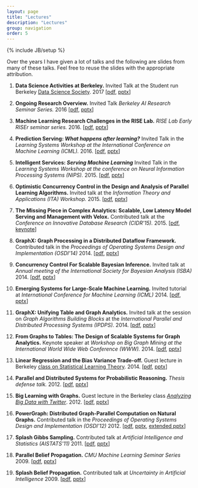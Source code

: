 ```yaml
---
layout: page
title: "Lectures"
description: "Lectures"
group: navigation
order: 5
---
```

{% include JB/setup %}

Over the years I have given a lot of talks and the following are slides from many of these talks.  Feel free to reuse the slides with the appropriate attribution.

1. **Data Science Activities at Berkeley.** Invited Talk at the Student run Berkeley [Data Science Society](http://www.dssberkeley.org/index.html). 2017
[[pdf](assets/slides/berkeley_data_science_activities.pdf), 
[pptx](assets/slides/berkeley_data_science_activities.pptx)]


1. **Ongoing Research Overview.** Invited Talk _Berkeley AI Research Seminar Series._ 2016
[[pdf](assets/slides/joseph_research_overview_bair_2016.pdf), 
[pptx](assets/slides/joseph_research_overview_bair_2016.pptx)]


1. **Machine Learning Research Challenges in the RISE Lab.** _RISE Lab Early RISEr seminar series._ 2016.
[[pdf](assets/slides/gonzalez_outline_of_ml_challenges_in_rise.pdf), 
[pptx](assets/slides/gonzalez_outline_of_ml_challenges_in_rise.pptx)]


1. **Prediction Serving: _What happens after learning?_** Invited Talk in the _Learning Systems Workshop at the International Conference on Machine Learning (ICML)._ 2016.
[[pdf](assets/slides/joseph_gonzalez@icml.pdf), 
[pptx](assets/slides/joseph_gonzalez@icml.pptx)]



1. **Intelligent Services: _Serving Machine Learning_** Invited Talk in the _Learning Systems Workshop at the conference on Neural Information Processing Systems (NIPS)._ 2015.
[[pdf](assets/slides/gonzalez@nips_learning_systems.pdf), 
[pptx](assets/slides/gonzalez@nips_learning_systems.pptx)]


1. **Optimistic Concurrency Control in the Design and Analysis of Parallel Learning Algorithms.** Invited talk at the _Information Theory and Applications (ITA) Workshop._ 2015. 
[[pdf](assets/slides/occ@ita.pdf), 
[pptx](assets/slides/occ@ita.pptx)]


1. **The Missing Piece in Complex Analytics: Scalable, Low Latency Model Serving and Management with Velox.** Contributed talk at the _Conference on Innovative Database Research (CIDR'15)._ 2015. 
[[pdf](assets/slides/velox-cidr2015.pdf), 
[keynote](assets/slides/velox-cidr2015.key.zip)]


1. **GraphX: Graph Processing in a Distributed Dataflow Framework.** Contributed talk in the _Proceedings of Operating Systems Design and Implementation (OSDI'14)_ 2014. 
[[pdf](assets/slides/graphx@osdi.pdf), 
[pptx](assets/slides/graphx@osdi.pptx)]


1. **Concurrency Control For Scalable Bayesian Inference.** Invited talk at _Annual meeting of the International Society for Bayesian Analysis (ISBA)_ 2014. 
[[pdf](assets/slides/gonzalez_isba_concurrency_control_for_scalable_bayesian_inference.pdf), 
[pptx](assets/slides/gonzalez_isba_concurrency_control_for_scalable_bayesian_inference.pptx)]

1. **Emerging Systems for Large-Scale Machine Learning.** Invited tutorial at _International Conference for Machine Learning (ICML)_ 2014. 
[[pdf](assets/slides/icml14_sysml.pdf), 
[pptx](assets/slides/icml14_sysml.pptx)]


1. **GraphX: Unifying Table and Graph Analytics.** Invited talk at the session on _Graph Algorithms Building Blocks_ at the _International Parallel and Distributed Processing Systems (IPDPS)._ 2014. 
[[pdf](assets/slides/gonzalez_ipdps_graphx.pdf), 
[pptx](assets/slides/gonzalez_ipdps_graphx.pptx)]


1. **From Graphs to Tables: The Design of Scalable Systems for Graph Analytics.** Keynote speaker at _Workshop on Big Graph Mining at the International World Wide Web Conference (WWW)._ 2014. 
[[pdf](assets/slides/gonzalez_www_from_graphs_to_tables.pdf), 
[pptx](assets/slides/gonzalez_www_from_graphs_to_tables.pptx)]


1. **Linear Regression and the Bias Variance Trade-off.**  Guest lecture in Berkeley <a href="http://www.cs.berkeley.edu/~jordan/courses/281A-spring14/">class on Statistical Learning Theory</a>. 2014. 
[[pdf](assets/slides/linear_regression.pdf), 
[pptx](assets/slides/linear_regression.pptx)]


1. **Parallel and Distributed Systems for Probabilistic Reasoning.** _Thesis defense talk._ 2012.
[[pdf](assets/slides/gonzalez_thesis_defense.pdf), 
[pptx](assets/slides/gonzalez_thesis_defense.pptx)]


1. **Big Learning with Graphs.** Guest lecture in the Berkeley class [_Analyzing Big Data with Twitter_](http://blogs.ischool.berkeley.edu/i290-abdt-s12/). 2012.
[[pdf](assets/slides/biglearning_with_graphs2.pdf), 
[pptx](assets/slides/biglearning_with_graphs2.pptx)]


1. **PowerGraph: Distributed Graph-Parallel Computation on Natural Graphs.** Contributed talk in the _Proceedings of Operating Systems Design and Implementation (OSDI'12)_ 2012.
[[pdf](assets/slides/powergraph_osdi12.pdf), 
[pptx](assets/slides/powergraph_osdi12.pptx), 
[extended pptx](assets/slides/powergraph_osdi12_extended.pptx)]


1. **Splash Gibbs Sampling.** Contributed talk at _Artificial Intelligence and Statistics (AISTATS'11)_ 2011.
[[pdf](assets/slides/aistats2011-splash-gibbs-sampling.pdf), 
[pptx](assets/slides/aistats2011-splash-gibbs-sampling.pptx)]


1. **Parallel Belief Propagation.**  _CMU Machine Learning Seminar Series_ 2009.
[[pdf](assets/slides/gonzalez-parallel-bp.pdf), 
[pptx](assets/slides/gonzalez-parallel-pb.pptx)]

1. **Splash Belief Propagation.**  Contributed talk at _Uncertainty in Artificial Intelligence_ 2009.
[[pdf](assets/slides/uai2099-gonzalez-low-guestrin-ohallaron.pdf), 
[pptx](assets/slides/uai2099-gonzalez-low-guestrin-ohallaron.pptx)]


